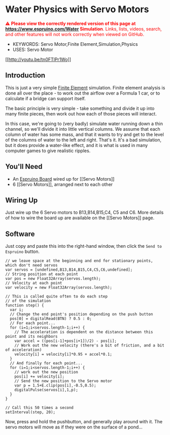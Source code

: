 <!--- Copyright (c) 2013 Gordon Williams, Pur3 Ltd. See the file LICENSE for copying permission. -->
Water Physics with Servo Motors
===============================

<span style="color:red">:warning: **Please view the correctly rendered version of this page at https://www.espruino.com/Water Simulation**. Links, lists, videos, search, and other features will not work correctly when viewed on GitHub.</span>

* KEYWORDS: Servo Motor,Finite Element,Simulation,Physics
* USES: Servo Motor

[[http://youtu.be/tn0FTlPr1Wo]]

Introduction
-----------

This is just a very simple [Finite Element](http://en.wikipedia.org/wiki/Finite_element_analysis) simulation. Finite element analysis is done all over the place - to work out the airflow over a Formula 1 car, or to calculate if a bridge can support itself.

The basic principle is very simple - take something and divide it up into many finite pieces, then work out how each of those pieces will interact. 

In this case, we're going to (very badly) simulate water running down a thin channel, so we'll divide it into little vertical columns. We assume that each column of water has some mass, and that it wants to try and get to the level of the columns of water to the left and right. That's it. It's a bad simulation, but it does provide a water-like effect, and it is what is used in many computer games to give realistic ripples.

You'll Need
----------

* An [Espruino Board](/EspruinoBoard) wired up for [[Servo Motors]]
* 6 [[Servo Motors]], arranged next to each other

Wiring Up
--------

Just wire up the 6 Servo motors to B13,B14,B15,C4, C5 and C6. More details of how to wire the board up are available on the [[Servo Motors]] page.

Software
-------

Just copy and paste this into the right-hand window, then click the ```Send to Espruino``` button.

```
// we leave space at the beginning and end for stationary points, which don't need servos
var servos = [undefined,B13,B14,B15,C4,C5,C6,undefined];
// String position at each point
var pos = new Float32Array(servos.length);
// Velocity at each point
var velocity = new Float32Array(servos.length);

// This is called quite often to do each step
// of the simulation
function step() {
  var i;
  // Change the end point's position depending on the push button
  pos[0] = digitalRead(BTN) ? 0.5 : 0;
  // For each point...
  for (i=1;i<servos.length-1;i++) {
    // The acceleration is dependent on the distance between this point and its neighbors
    var accel = ((pos[i-1]+pos[i+1])/2) - pos[i];
    // Work out the new velocity (there's a bit of friction, and a bit of acceleration)
    velocity[i] = velocity[i]*0.95 + accel*0.1;
  }
  // And finally for each point...
  for (i=1;i<servos.length-1;i++) {
    // work out the new position
    pos[i] += velocity[i];
    // Send the new position to the Servo motor
    var p = 1.5+E.clip(pos[i],-0.5,0.5);
    digitalPulse(servos[i],1,p);
  }
}

// Call this 50 times a second
setInterval(step, 20);
```

Now, press and hold the pushbutton, and generally play around with it. The servo motors will move as if they were on the surface of a pond...
